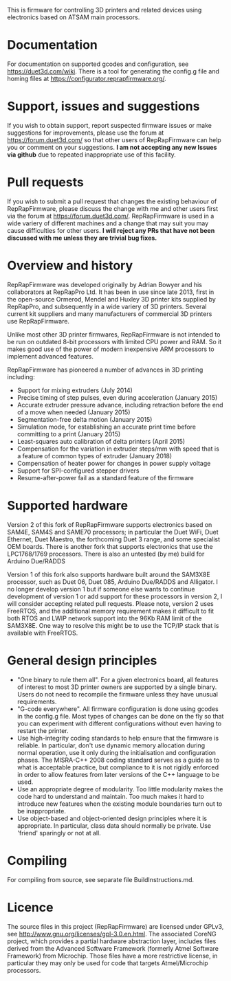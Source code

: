 This is firmware for controlling 3D printers and related devices using electronics based on ATSAM main processors.

Documentation
=============
For documentation on supported gcodes and configuration, see https://duet3d.com/wiki. There is a tool for generating the config.g file and homing files at https://configurator.reprapfirmware.org/.

Support, issues and suggestions
===============================
If you wish to obtain support, report suspected firmware issues or make suggestions for improvements, please use the forum at https://forum.duet3d.com/ so that other users of RepRapFirmware can help you or comment on your suggestions. **I am not accepting any new Issues via github** due to repeated inappropriate use of this facility.

Pull requests
=============
If you wish to submit a pull request that changes the existing behaviour of RepRapFirmware, please discuss the change with me and other users first via the forum at https://forum.duet3d.com/. RepRapFirmware is used in a wide variery of different machines and a change that may suit you may cause difficulties for other users. **I will reject any PRs that have not been discussed with me unless they are trivial bug fixes.**

Overview and history
====================
RepRapFirmware was developed originally by Adrian Bowyer and his collaborators at RepRapPro Ltd. It has been in use since late 2013, first in the open-source Ormerod, Mendel and Huxley 3D printer kits supplied by RepRapPro, and subsequently in a wide variery of 3D printers. Several current kit suppliers and many manufacturers of commercial 3D printers use RepRapFirmware.

Unlike most other 3D printer firmwares, RepRapFirmware is not intended to be run on outdated 8-bit processors with limited CPU power and RAM. So it makes good use of the power of modern inexpensive ARM processors to implement advanced features.

RepRapFirmware has pioneered a number of advances in 3D printing including:

* Support for mixing extruders (July 2014)
* Precise timing of step pulses, even during acceleration (January 2015)
* Accurate extruder pressure advance, including retraction before the end of a move when needed (January 2015)
* Segmentation-free delta motion (January 2015)
* Simulation mode, for establishing an accurate print time before committing to a print (January 2015)
* Least-squares auto calibration of delta printers (April 2015)
* Compensation for the variation in extruder steps/mm with speed that is a feature of common types of extruder (January 2018)
* Compensation of heater power for changes in power supply voltage
* Support for SPI-configured stepper drivers
* Resume-after-power fail as a standard feature of the firmware

Supported hardware
==================
Version 2 of this fork of RepRapFirmware supports electronics based on SAM4E, SAM4S and SAME70 processors; in particular the Duet WiFi, Duet Ethernet, Duet Maestro, the forthcoming Duet 3 range, and some specialist OEM boards. There is another fork that supports electronics that use the LPC1768/1769 processors. There is also an untested (by me) build for Arduino Due/RADDS

Version 1 of this fork also supports hardware built around the SAM3X8E processor, such as Duet 06, Duet 085, Arduino Due/RADDS and Alligator. I no longer develop version 1 but if someone else wants to continue development of version 1 or add support for these processors in version 2, I will consider accepting related pull requests. Please note, version 2 uses FreeRTOS, and the additional memory requirement makes it difficult to fit both RTOS and LWIP network support into the 96Kb RAM limit of the SAM3X8E. One way to resolve this might be to use the TCP/IP stack that is available with FreeRTOS.

General design principles
=========================
* "One binary to rule them all". For a given electronics board, all features of interest to most 3D printer owners are supported by a single binary. Users do not need to recompile the firmware unless they have unusual requirements.
* "G-code everywhere". All firmware configuration is done using gcodes in the config.g file. Most types of changes can be done on the fly so that you can experiment with different configurations without even having to restart the printer.
* Use high-integrity coding standards to help ensure that the firmware is reliable. In particular, don't use dynamic memory allocation during normal operation, use it only during the initialisation and configuration phases. The MISRA-C++ 2008 coding standard serves as a guide as to what is acceptable practice, but compliance to it is not rigidly enforced in order to allow features from later versions of the C++ language to be used.
* Use an appropriate degree of modularity. Too little modularity makes the code hard to understand and maintain. Too much makes it hard to introduce new features when the existing module boundaries turn out to be inappropriate.
* Use object-based and object-oriented design principles where it is appropriate. In particular, class data should normally be private. Use 'friend' sparingly or not at all.

Compiling
=========
For compiling from source, see separate file BuildInstructions.md.

Licence
=======
The source files in this project (RepRapFirmware) are licensed under GPLv3, see http://www.gnu.org/licenses/gpl-3.0.en.html. The associated CoreNG project, which provides a partial hardware abstraction layer, includes files derived from the Advanced Software Framework (formerly Atmel Software Framework) from Microchip. Those files have a more restrictive license, in particular they may only be used for code that targets Atmel/Microchip processors.
